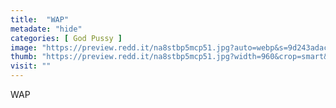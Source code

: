 ```yaml
---
title:  "WAP"
metadate: "hide"
categories: [ God Pussy ]
image: "https://preview.redd.it/na8stbp5mcp51.jpg?auto=webp&s=9d243adac24b2632e8625f5f7917d7d8ed63bfd2"
thumb: "https://preview.redd.it/na8stbp5mcp51.jpg?width=960&crop=smart&auto=webp&s=db1c0026e17b6a07e79d7b945a4ad21f29174a0c"
visit: ""
---
```

WAP
